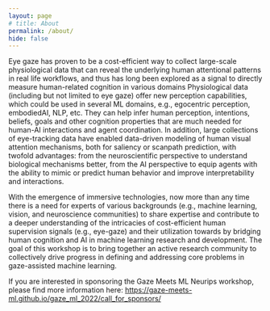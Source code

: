 ```yaml
---
layout: page
# title: About
permalink: /about/
hide: false
---
```


<!-- Examples -->

Eye gaze has proven to be a cost-efficient way to collect large-scale physiological data that can reveal the underlying human attentional patterns in real life workflows, and thus has long been explored as a signal to directly measure human-related cognition in various domains  Physiological data (including but not limited to eye gaze) offer new perception capabilities, which could be used in several ML domains, e.g., egocentric perception, embodiedAI, NLP, etc. They can help infer human perception, intentions, beliefs, goals and other cognition properties that are much needed for human-AI interactions and agent coordination. In addition, large collections of eye-tracking data have enabled data-driven modeling of human visual attention mechanisms, both for saliency or scanpath prediction, with twofold advantages: from the neuroscientific perspective to understand biological mechanisms better, from the AI perspective to equip agents with the ability to mimic or predict human behavior and improve interpretability and interactions.

With the emergence of immersive technologies, now more than any time there is a need for experts of various backgrounds (e.g., machine learning, vision, and neuroscience communities) to share expertise and contribute to a deeper understanding of the intricacies of cost-efficient human supervision signals (e.g., eye-gaze) and their utilization towards by bridging human cognition and AI in machine learning research and development. The goal of this workshop is to bring together an active research community to collectively drive progress in defining and addressing core problems in gaze-assisted machine learning.

If you are interested in sponsoring the Gaze Meets ML Neurips workshop, please find more information here: https://gaze-meets-ml.github.io/gaze_ml_2022/call_for_sponsors/
